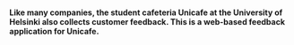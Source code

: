 #### Like many companies, the student cafeteria Unicafe at the University of Helsinki also collects customer feedback. This is a web-based feedback application for Unicafe.
